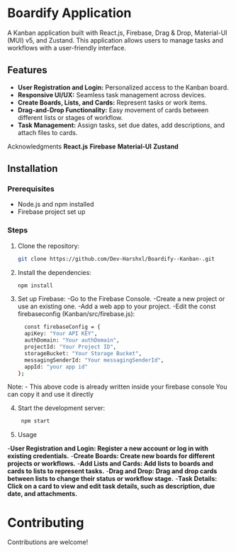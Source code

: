 # Boardify Application

A Kanban application built with React.js, Firebase, Drag & Drop, Material-UI (MUI) v5, and Zustand. This application allows users to manage tasks and workflows with a user-friendly interface.

## Features

- **User Registration and Login:** Personalized access to the Kanban board.
- **Responsive UI/UX:** Seamless task management across devices.
- **Create Boards, Lists, and Cards:** Represent tasks or work items.
- **Drag-and-Drop Functionality:** Easy movement of cards between different lists or stages of workflow.
- **Task Management:** Assign tasks, set due dates, add descriptions, and attach files to cards.

Acknowledgments
**React.js**
**Firebase**
**Material-UI**
**Zustand**


## Installation

### Prerequisites

- Node.js and npm installed
- Firebase project set up


### Steps

1. Clone the repository:
      ```bash
      git clone https://github.com/Dev-Harshxl/Boardify--Kanban-.git


2. Install the dependencies:
      ```bash
      npm install

3. Set up Firebase:
-Go to the Firebase Console.
-Create a new project or use an existing one.
-Add a web app to your project.
-Edit the const firebaseconfig (Kanban/src/firebase.js):
      ```bash
        const firebaseConfig = {
        apiKey: "Your API KEY",
        authDomain: "Your authDomain",
        projectId: "Your Project ID",
        storageBucket: "Your Storage Bucket",
        messagingSenderId: "Your messagingSenderId",
        appId: "your app id"
   };
Note: - This above code is already written inside your firebase console
    You can copy it and use it directly

4. Start the development server:
   
   ```bash
    npm start


5. Usage

-**User Registration and Login: Register a new account or log in with existing credentials.**
-**Create Boards: Create new boards for different projects or workflows.**
-**Add Lists and Cards: Add lists to boards and cards to lists to represent tasks.**
-**Drag and Drop: Drag and drop cards between lists to change their status or workflow stage.**
-**Task Details: Click on a card to view and edit task details, such as description, due date, and attachments.**


# Contributing
Contributions are welcome! 
